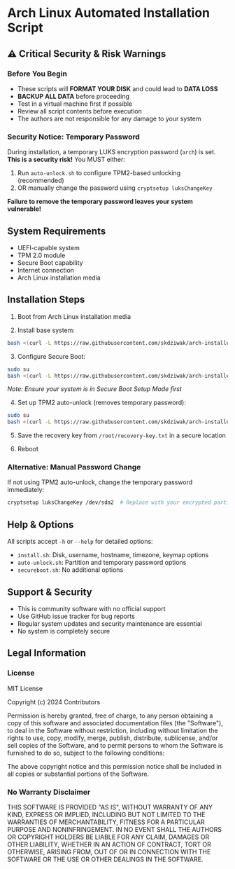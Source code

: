 # Arch Linux Automated Installation Script

## ⚠️ Critical Security & Risk Warnings

### Before You Begin
- These scripts will **FORMAT YOUR DISK** and could lead to **DATA LOSS**
- **BACKUP ALL DATA** before proceeding
- Test in a virtual machine first if possible
- Review all script contents before execution
- The authors are not responsible for any damage to your system

### Security Notice: Temporary Password
During installation, a temporary LUKS encryption password (`arch`) is set. **This is a security risk!** You MUST either:
1. Run `auto-unlock.sh` to configure TPM2-based unlocking (recommended)
2. OR manually change the password using `cryptsetup luksChangeKey`

**Failure to remove the temporary password leaves your system vulnerable!**

## System Requirements
- UEFI-capable system
- TPM 2.0 module
- Secure Boot capability
- Internet connection
- Arch Linux installation media

## Installation Steps

1. Boot from Arch Linux installation media

2. Install base system:
```bash
bash <(curl -L https://raw.githubusercontent.com/skdziwak/arch-installer/main/install.sh) --disk=/dev/sda --username=myuser
```

3. Configure Secure Boot:
```bash
sudo su
bash <(curl -L https://raw.githubusercontent.com/skdziwak/arch-installer/main/secureboot.sh)
```
*Note: Ensure your system is in Secure Boot Setup Mode first*

4. Set up TPM2 auto-unlock (removes temporary password):
```bash
sudo su
bash <(curl -L https://raw.githubusercontent.com/skdziwak/arch-installer/main/auto-unlock.sh) --partition=/dev/sda2 --temp-pass=mytemporarypassword
```

5. Save the recovery key from `/root/recovery-key.txt` in a secure location

6. Reboot

### Alternative: Manual Password Change
If not using TPM2 auto-unlock, change the temporary password immediately:
```bash
cryptsetup luksChangeKey /dev/sda2  # Replace with your encrypted partition
```

## Help & Options
All scripts accept `-h` or `--help` for detailed options:
- `install.sh`: Disk, username, hostname, timezone, keymap options
- `auto-unlock.sh`: Partition and temporary password options
- `secureboot.sh`: No additional options

## Support & Security
- This is community software with no official support
- Use GitHub issue tracker for bug reports
- Regular system updates and security maintenance are essential
- No system is completely secure

## Legal Information

### License
MIT License

Copyright (c) 2024 Contributors

Permission is hereby granted, free of charge, to any person obtaining a copy of this software and associated documentation files (the "Software"), to deal in the Software without restriction, including without limitation the rights to use, copy, modify, merge, publish, distribute, sublicense, and/or sell copies of the Software, and to permit persons to whom the Software is furnished to do so, subject to the following conditions:

The above copyright notice and this permission notice shall be included in all copies or substantial portions of the Software.

### No Warranty Disclaimer
THIS SOFTWARE IS PROVIDED "AS IS", WITHOUT WARRANTY OF ANY KIND, EXPRESS OR IMPLIED, INCLUDING BUT NOT LIMITED TO THE WARRANTIES OF MERCHANTABILITY, FITNESS FOR A PARTICULAR PURPOSE AND NONINFRINGEMENT. IN NO EVENT SHALL THE AUTHORS OR COPYRIGHT HOLDERS BE LIABLE FOR ANY CLAIM, DAMAGES OR OTHER LIABILITY, WHETHER IN AN ACTION OF CONTRACT, TORT OR OTHERWISE, ARISING FROM, OUT OF OR IN CONNECTION WITH THE SOFTWARE OR THE USE OR OTHER DEALINGS IN THE SOFTWARE.